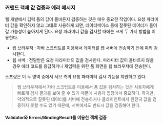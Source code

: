 ### 커맨드 객체 값 검증과 에러 메시지

웹 개발에서 깁력 폼의 값이 올바른지 검증하는 것은 매우 중요한 작업이다. 요청 파라미터 값을 확인하지 않고 그대로 사용하게 되면, 데이터베이스 등에 잘못된 데이터가 들어갈 가능성이 높아지게 된다. 요청 파라미터 값을 검사할 때에는 크게 두 가지 방법을 이용한다.

* 웹 브라우저 : 자바 스크립트를 이용해서 데이터를 웹 서버에 전송하기 전에 미리 검사한다.
* 웹 서버 : 전달받은 요청 파라미터의 값을 검사한다. 파라미터 값이 올바르지 않을 경우 에러 코드를 응답하거나 재입력을 위한 폼 화면을 웹 브라우저에 전송한다.

스프링은 이 두 영역 중에서 서브 측의 요청 파라미터 검사 기능을 지원하고 있다.
> 웹 브라우저에서 자바 스크립트를 이용해서 폼 값을 검사하는 것은 사용자에게 빠르게 검사 결과를 보여 줄 수 있기 때문에 사용자 입장에서 중요하다. 하지만, 악의적으로 잘못된 데이터를 서버에 전송하거나 클라이언트에서 완전히 값을 검증하지 못할 수도 있기 때문에, 서버에서도 반드시 값을 검증해야 한다.

#### Validator와 Errors/BindingResult를 이용한 객체 검증

